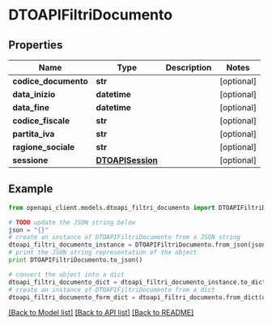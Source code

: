 # DTOAPIFiltriDocumento


## Properties

Name | Type | Description | Notes
------------ | ------------- | ------------- | -------------
**codice_documento** | **str** |  | [optional] 
**data_inizio** | **datetime** |  | [optional] 
**data_fine** | **datetime** |  | [optional] 
**codice_fiscale** | **str** |  | [optional] 
**partita_iva** | **str** |  | [optional] 
**ragione_sociale** | **str** |  | [optional] 
**sessione** | [**DTOAPISession**](DTOAPISession.md) |  | [optional] 

## Example

```python
from openapi_client.models.dtoapi_filtri_documento import DTOAPIFiltriDocumento

# TODO update the JSON string below
json = "{}"
# create an instance of DTOAPIFiltriDocumento from a JSON string
dtoapi_filtri_documento_instance = DTOAPIFiltriDocumento.from_json(json)
# print the JSON string representation of the object
print DTOAPIFiltriDocumento.to_json()

# convert the object into a dict
dtoapi_filtri_documento_dict = dtoapi_filtri_documento_instance.to_dict()
# create an instance of DTOAPIFiltriDocumento from a dict
dtoapi_filtri_documento_form_dict = dtoapi_filtri_documento.from_dict(dtoapi_filtri_documento_dict)
```
[[Back to Model list]](../README.md#documentation-for-models) [[Back to API list]](../README.md#documentation-for-api-endpoints) [[Back to README]](../README.md)


